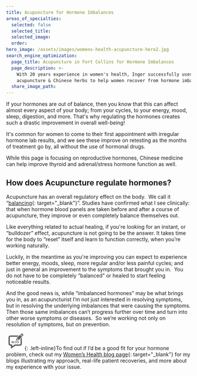 ```yaml
---
title: Acupuncture for Hormone Imbalances
areas_of_specialties:
  selected: false
  selected_title:
  selected_image:
  order:
hero_image: /assets/images/womens-health-acupuncture-hero2.jpg
search_engine_optimization:
  page_title: Acupuncture in Fort Collins for Hormone Imbalances
  page_description: >-
    With 20 years experience in women's health, Inger successfully uses both
    acupuncture & Chinese herbs to help women recover from hormone imbalances.
  share_image_path:
---
```


If your hormones are out of balance, then you know that this can affect almost every aspect of your body; from your cycles, to your energy, mood, sleep, digestion, and more. That's why regulating the hormones creates such a drastic improvement in overall well-being!

It's common for women to come to their first appointment with irregular hormone lab results, and we see these improve on retesting as the months of treatment go by, all without the use of hormonal drugs.

While this page is focusing on reproductive hormones, Chinese medicine can help improve thyroid and adrenal/stress hormone function as well.

## How does Acupuncture regulate hormones?

Acupuncture has an overall regulatory effect on the body. &nbsp;We call it “[balancing](/2018/06/30/what-does-balance-actually-mean-in-the-acupuncture-clinic/){: target="_blank"}”. Studies have confirmed what I see clinically: that when hormone blood panels are taken before and after a course of acupuncture, they improve or even completely balance themselves out.

Like everything related to actual healing, if you're looking for an instant, or “bulldozer” effect, acupuncture is not going to be the answer. It takes time for the body to “reset” itself and learn to function correctly, when you’re working naturally. &nbsp;

Luckily, in the meantime as you're improving you can expect to experience better energy, moods, sleep, more regular and/or less painful cycles; and just in general an improvement to the symptoms that brought you in. &nbsp;You do not have to be completely “balanced” or healed to start feeling noticeable results.

And the good news is, while “imbalanced hormones” may be what brings you in, as an acupuncturist I’m not just interested in resolving symptoms, but in resolving the underlying imbalances that were causing the symptoms. Then those same imbalances can’t progress further over time and turn into other worse symptoms or diseases. &nbsp;So we’re working not only on resolution of symptoms, but on prevention.

![](/assets/images/icons/acupuncture-in-fort-collins-blog.jpg){: .left-inline}To find out if I’d be a good fit for your hormone problem, check out my&nbsp;[Women’s Health blog page](/blog/category/womens-health/){: target="_blank"} for my blogs illustrating my approach, real-life patient recoveries, and more about my experience with your issue.